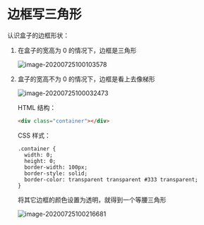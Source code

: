 # 边框写三角形

认识盒子的边框形状：

1. 在盒子的宽高为 0 的情况下，边框是三角形

   ![image-20200725100103578](https://i.loli.net/2020/07/25/Bgo9xnD4S5CuQUP.png)

2. 盒子的宽高不为 0 的情况下，边框是看上去像梯形

   ![image-20200725100032473](https://i.loli.net/2020/07/25/YsEMmeC2qWKLc9t.png)

   HTML 结构：
   
   ````html
   <div class="container"></div> 
   ````
   
   CSS 样式：
   
   ````
   .container {
     width: 0;
     height: 0;
     border-width: 100px;
     border-style: solid;
     border-color: transparent transparent #333 transparent;
   }
   ````
   
   将其它边框的颜色设置为透明，就得到一个等腰三角形
   
   ![image-20200725100216681](C:\Users\Administrator\AppData\Roaming\Typora\typora-user-images\image-20200725100216681.png)